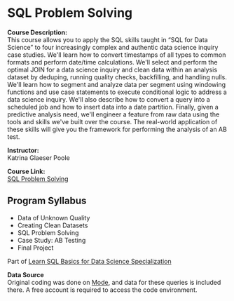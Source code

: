 # SQL Problem Solving
**Course Description:<br>**
This course allows you to apply the SQL skills taught in “SQL for Data Science” to four increasingly complex and authentic data science inquiry case studies. We'll learn how to convert timestamps of all types to common formats and perform date/time calculations. We'll select and perform the optimal JOIN for a data science inquiry and clean data within an analysis dataset by deduping, running quality checks, backfilling, and handling nulls. We'll learn how to segment and analyze data per segment using windowing functions and use case statements to execute conditional logic to address a data science inquiry. We'll also describe how to convert a query into a scheduled job and how to insert data into a date partition. Finally, given a predictive analysis need, we'll engineer a feature from raw data using the tools and skills we've built over the course. The real-world application of these skills will give you the framework for performing the analysis of an AB test.

**Instructor:** <br>
Katrina Glaeser Poole

**Course Link:** <br>
[SQL Problem Solving](https://www.coursera.org/learn/data-wrangling-analysis-abtesting/home/info)

## Program Syllabus
- Data of Unknown Quality
- Creating Clean Datasets
- SQL Problem Solving
- Case Study: AB Testing
- Final Project

Part of [Learn SQL Basics for Data Science Specialization](https://www.coursera.org/specializations/learn-sql-basics-data-science)

**Data Source** <br>
Original coding was done on [Mode](https://app.mode.com/), and data for these queries is included there. A free account is required to access the code environment.
